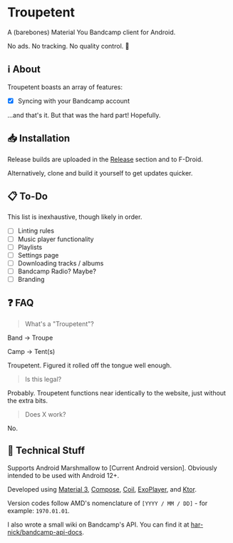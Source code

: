# Troupetent

A (barebones) Material You Bandcamp client for Android.

No ads. No tracking. No quality control. 🎉

## ℹ️ About

Troupetent boasts an array of features:

- [x] Syncing with your Bandcamp account

...and that's it. But that was the hard part! Hopefully.

## 📥 Installation

Release builds are uploaded in the [Release](https://github.com/har-nick/troupetent/releases) section and to F-Droid.

Alternatively, clone and build it yourself to get updates quicker.

## 📋 To-Do

This list is inexhaustive, though likely in order.

- [ ] Linting rules
- [ ] Music player functionality
- [ ] Playlists
- [ ] Settings page
- [ ] Downloading tracks / albums
- [ ] Bandcamp Radio? Maybe?
- [ ] Branding

## ❓ FAQ

> What's a "Troupetent"?

Band -> Troupe

Camp -> Tent(s)

Troupetent. Figured it rolled off the tongue well enough.

> Is this legal?

Probably. Troupetent functions near identically to the website, just without the extra bits.

> Does X work?

No.

## 🔧 Technical Stuff

Supports Android Marshmallow to [Current Android version]. Obviously intended to be used with Android 12+.

Developed using [Material 3](https://m3.material.io/), [Compose](https://developer.android.com/jetpack/compose), [Coil](https://coil-kt.github.io/coil/), [ExoPlayer](https://developer.android.com/jetpack/androidx/releases/media3), and [Ktor](https://ktor.io/).

Version codes follow AMD's nomenclature of ` [YYYY / MM / DD] ` - for example: ` 1970.01.01 `.

I also wrote a small wiki on Bandcamp's API. You can find it at [har-nick/bandcamp-api-docs](https://github.com/har-nick/bandcamp-api-docs).
